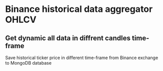 # Binance historical data aggregator OHLCV
## Get dynamic all data in diffrent candles time-frame
Save historical ticker price in different time-frame from Binance exchange to MongoDB database
